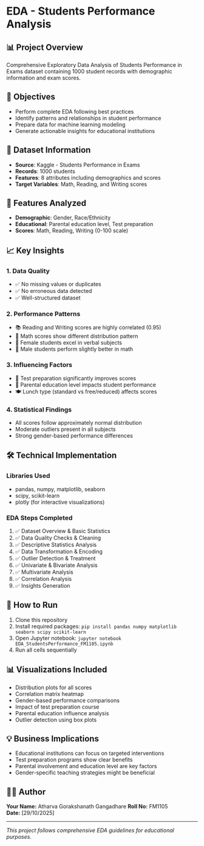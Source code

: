 # EDA - Students Performance Analysis

## 📊 Project Overview
Comprehensive Exploratory Data Analysis of Students Performance in Exams dataset containing 1000 student records with demographic information and exam scores.

## 🎯 Objectives
- Perform complete EDA following best practices
- Identify patterns and relationships in student performance
- Prepare data for machine learning modeling
- Generate actionable insights for educational institutions

## 📁 Dataset Information
- **Source**: Kaggle - Students Performance in Exams
- **Records**: 1000 students
- **Features**: 8 attributes including demographics and scores
- **Target Variables**: Math, Reading, and Writing scores

## 🔧 Features Analyzed
- **Demographic**: Gender, Race/Ethnicity
- **Educational**: Parental education level, Test preparation
- **Scores**: Math, Reading, Writing (0-100 scale)

## 📈 Key Insights

### 1. Data Quality
- ✅ No missing values or duplicates
- ✅ No erroneous data detected
- ✅ Well-structured dataset

### 2. Performance Patterns
- 📚 Reading and Writing scores are highly correlated (0.95)
- 🧮 Math scores show different distribution pattern
- 👩 Female students excel in verbal subjects
- 👨 Male students perform slightly better in math

### 3. Influencing Factors
- 🎯 Test preparation significantly improves scores
- 🏫 Parental education level impacts student performance
- 🍽 Lunch type (standard vs free/reduced) affects scores

### 4. Statistical Findings
- All scores follow approximately normal distribution
- Moderate outliers present in all subjects
- Strong gender-based performance differences

## 🛠 Technical Implementation

### Libraries Used
- pandas, numpy, matplotlib, seaborn
- scipy, scikit-learn
- plotly (for interactive visualizations)

### EDA Steps Completed
1. ✅ Dataset Overview & Basic Statistics
2. ✅ Data Quality Checks & Cleaning
3. ✅ Descriptive Statistics Analysis
4. ✅ Data Transformation & Encoding
5. ✅ Outlier Detection & Treatment
6. ✅ Univariate & Bivariate Analysis
7. ✅ Multivariate Analysis
8. ✅ Correlation Analysis
9. ✅ Insights Generation

## 🚀 How to Run
1. Clone this repository
2. Install required packages: `pip install pandas numpy matplotlib seaborn scipy scikit-learn`
3. Open Jupyter notebook: `jupyter notebook EDA_StudentsPerformance_FM1105.ipynb`
4. Run all cells sequentially

## 📊 Visualizations Included
- Distribution plots for all scores
- Correlation matrix heatmap
- Gender-based performance comparisons
- Impact of test preparation course
- Parental education influence analysis
- Outlier detection using box plots

## 💡 Business Implications
- Educational institutions can focus on targeted interventions
- Test preparation programs show clear benefits
- Parental involvement and education level are key factors
- Gender-specific teaching strategies might be beneficial

## 👨‍💻 Author
**Your Name:** Atharva Gorakshanath Gangadhare 
**Roll No:** FM1105  
**Date:** [29/10/2025]

---
*This project follows comprehensive EDA guidelines for educational purposes.*
